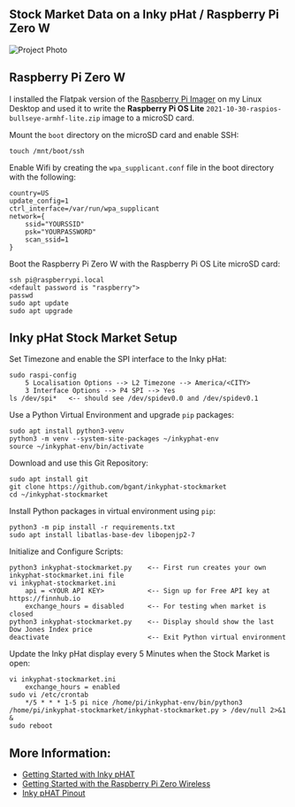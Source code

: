 ## Stock Market Data on a Inky pHat / Raspberry Pi Zero W

![Project Photo](../assets/inkyphat-stockmarket.png)

## Raspberry Pi Zero W

I installed the Flatpak version of the [Raspberry Pi Imager](https://www.raspberrypi.com/software/) on my Linux Desktop and used it to write the **Raspberry Pi OS Lite** `2021-10-30-raspios-bullseye-armhf-lite.zip` image to a microSD card.

Mount the `boot` directory on the microSD card and enable SSH:
```console
touch /mnt/boot/ssh
```

Enable Wifi by creating the `wpa_supplicant.conf` file in the boot directory with the following:
```
country=US
update_config=1
ctrl_interface=/var/run/wpa_supplicant
network={
    ssid="YOURSSID"
    psk="YOURPASSWORD"
    scan_ssid=1
}
```

Boot the Raspberry Pi Zero W with the Raspberry Pi OS Lite microSD card:
```console
ssh pi@raspberrypi.local
<default password is "raspberry">
passwd
sudo apt update
sudo apt upgrade
```

## Inky pHat Stock Market Setup

Set Timezone and enable the SPI interface to the Inky pHat:
```console
sudo raspi-config
    5 Localisation Options --> L2 Timezone --> America/<CITY>
    3 Interface Options --> P4 SPI --> Yes
ls /dev/spi*   <-- should see /dev/spidev0.0 and /dev/spidev0.1
```

Use a Python Virtual Environment and upgrade `pip` packages:
```console
sudo apt install python3-venv
python3 -m venv --system-site-packages ~/inkyphat-env
source ~/inkyphat-env/bin/activate
```

Download and use this Git Repository:
```console
sudo apt install git
git clone https://github.com/bgant/inkyphat-stockmarket
cd ~/inkyphat-stockmarket
```

Install Python packages in virtual environment using `pip`:
```console
python3 -m pip install -r requirements.txt
sudo apt install libatlas-base-dev libopenjp2-7
```

Initialize and Configure Scripts:
```console
python3 inkyphat-stockmarket.py    <-- First run creates your own inkyphat-stockmarket.ini file
vi inkyphat-stockmarket.ini
    api = <YOUR API KEY>           <-- Sign up for Free API key at https://finnhub.io
    exchange_hours = disabled      <-- For testing when market is closed
python3 inkyphat-stockmarket.py    <-- Display should show the last Dow Jones Index price
deactivate                         <-- Exit Python virtual environment
````

Update the Inky pHat display every 5 Minutes when the Stock Market is open:
```console
vi inkyphat-stockmarket.ini
    exchange_hours = enabled
sudo vi /etc/crontab
    */5 * * * 1-5 pi nice /home/pi/inkyphat-env/bin/python3 /home/pi/inkyphat-stockmarket/inkyphat-stockmarket.py > /dev/null 2>&1 &
sudo reboot
```

## More Information:
* [Getting Started with Inky pHAT](https://learn.pimoroni.com/tutorial/sandyj/getting-started-with-inky-phat)
* [Getting Started with the Raspberry Pi Zero Wireless](https://learn.sparkfun.com/tutorials/getting-started-with-the-raspberry-pi-zero-wireless)
* [Inky pHAT Pinout](https://pinout.xyz/pinout/inky_phat)
